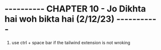# ---------- CHAPTER 10 - Jo Dikhta hai woh bikta hai (2/12/23) -----------

1. use ctrl + space bar if the tailwind extension is not wroking
